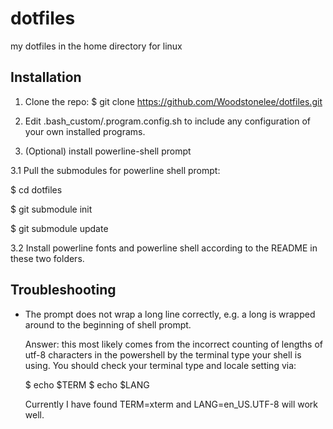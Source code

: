 # dotfiles

my dotfiles in the home directory for linux

## Installation

1. Clone the repo: 
$ git clone https://github.com/Woodstonelee/dotfiles.git

2. Edit .bash_custom/.program.config.sh to include any configuration
of your own installed programs.
3. (Optional) install powerline-shell prompt

  3.1 Pull the submodules for powerline shell prompt: 

$ cd dotfiles

$ git submodule init

$ git submodule update

  3.2 Install powerline fonts and powerline shell according to the README in these two folders.

## Troubleshooting

* The prompt does not wrap a long line correctly, e.g. a long is
  wrapped around to the beginning of shell prompt.

  Answer: this most likely comes from the incorrect counting of
  lengths of utf-8 characters in the powershell by the terminal type
  your shell is using. You should check your terminal type and locale
  setting via:
  
  $ echo $TERM
  $ echo $LANG

  Currently I have found TERM=xterm and LANG=en_US.UTF-8 will work
  well.